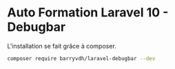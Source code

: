 # Auto Formation Laravel 10 - Debugbar

L'installation se fait grâce à composer.

```bash
composer require barryvdh/laravel-debugbar --dev
```
